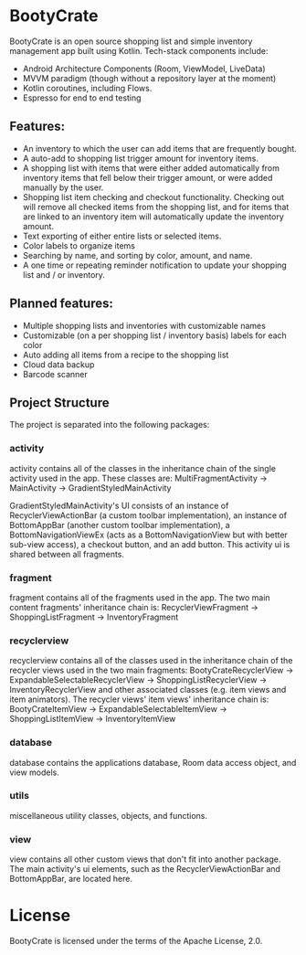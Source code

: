 # BootyCrate

BootyCrate is an open source shopping list and simple inventory management app built using Kotlin.
Tech-stack components include:
- Android Architecture Components (Room, ViewModel, LiveData)
- MVVM paradigm (though without a repository layer at the moment)
- Kotlin coroutines, including Flows.
- Espresso for end to end testing

## Features:
- An inventory to which the user can add items that are frequently bought.
- A auto-add to shopping list trigger amount for inventory items.
- A shopping list with items that were either added automatically from inventory
  items that fell below their trigger amount, or were added manually by the user.
- Shopping list item checking and checkout functionality. Checking out will remove
  all checked items from the shopping list, and for items that are linked to an
  inventory item will automatically update the inventory amount.
- Text exporting of either entire lists or selected items.
- Color labels to organize items
- Searching by name, and sorting by color, amount, and name.
- A one time or repeating reminder notification to update your shopping list and / or inventory.

## Planned features:
- Multiple shopping lists and inventories with customizable names
- Customizable (on a per shopping list / inventory basis) labels for each color 
- Auto adding all items from a recipe to the shopping list
- Cloud data backup
- Barcode scanner

## Project Structure
The project is separated into the following packages:

### activity
activity contains all of the classes in the inheritance chain of the single activity used in the app.
These classes are:
MultiFragmentActivity -> MainActivity -> GradientStyledMainActivity

GradientStyledMainActivity's UI consists of an instance of RecyclerViewActionBar (a custom toolbar
implementation), an instance of BottomAppBar (another custom toolbar implementation), a
BottomNavigationViewEx (acts as a BottomNavigationView but with better sub-view access), a checkout
button, and an add button. This activity ui is shared between all fragments.

### fragment
fragment contains all of the fragments used in the app. The two main content fragments' inheritance
chain is:
RecyclerViewFragment -> ShoppingListFragment
					 -> InventoryFragment

### recyclerview
recyclerview contains all of the classes used in the inheritance chain of the recycler views used in
the two main fragments:
BootyCrateRecyclerView -> ExpandableSelectableRecyclerView -> ShoppingListRecyclerView
														   -> InventoryRecyclerView
and other associated classes (e.g. item views and item animators). The recycler views' item views'
inheritance chain is:
BootyCrateItemView -> ExpandableSelectableItemView -> ShoppingListItemView
												   -> InventoryItemView

### database
database contains the applications database, Room data access object, and view models.

### utils
miscellaneous utility classes, objects, and functions.

### view
view contains all other custom views that don't fit into another package. The main activity's ui
elements, such as the RecyclerViewActionBar and BottomAppBar, are located here.

# License
BootyCrate is licensed under the terms of the Apache License, 2.0.